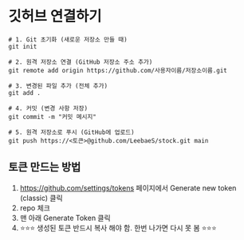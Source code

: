 # 깃허브 연결하기
```
# 1. Git 초기화 (새로운 저장소 만들 때)
git init

# 2. 원격 저장소 연결 (GitHub 저장소 주소 추가)
git remote add origin https://github.com/사용자이름/저장소이름.git

# 3. 변경된 파일 추가 (전체 추가)
git add .

# 4. 커밋 (변경 사항 저장)
git commit -m "커밋 메시지"

# 5. 원격 저장소로 푸시 (GitHub에 업로드)
git push https://<토큰>@github.com/LeebaeS/stock.git main
```
## 토큰 만드는 방법
1. https://github.com/settings/tokens 페이지에서 Generate new token (classic) 클릭
2. repo 체크
3. 맨 아래 Generate Token 클릭
4. ⭐⭐⭐ 생성된 토큰 반드시 복사 해야 함. 한번 나가면 다시 못 봄 ⭐⭐⭐
